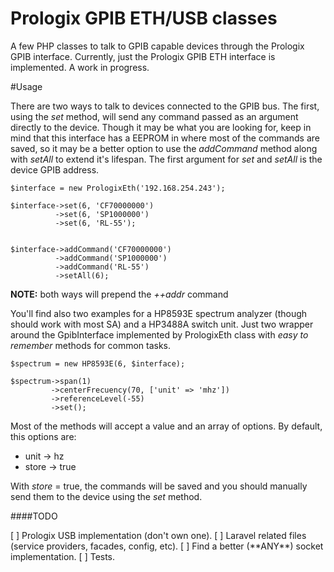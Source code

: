 # Prologix GPIB ETH/USB classes

A few PHP classes to talk to GPIB capable devices through the Prologix GPIB interface. Currently, just the Prologix GPIB ETH interface is implemented. A work in progress.


#Usage

There are two ways to talk to devices connected to the GPIB bus. The first, using the *set* method, will send any command passed as an argument directly to the device. Though it may be what you are looking for, keep in mind that this interface has a EEPROM in where most of the commands are saved, so it may be a better option to use the *addCommand* method along with *setAll* to extend it's lifespan. The first argument for *set* and *setAll* is the device GPIB address.


```
$interface = new PrologixEth('192.168.254.243');

$interface->set(6, 'CF70000000')
		  ->set(6, 'SP1000000')
		  ->set(6, 'RL-55');


$interface->addCommand('CF70000000')
		  ->addCommand('SP1000000')
		  ->addCommand('RL-55')
		  ->setAll(6);
```

**NOTE:**  both ways will prepend the *++addr* command

You'll find also two examples for a HP8593E spectrum analyzer (though should work with most SA) and a HP3488A switch unit. Just two wrapper around the GpibInterface implemented by PrologixEth class with *easy to remember* methods for common tasks.

```
$spectrum = new HP8593E(6, $interface);

$spectrum->span(1)
		 ->centerFrecuency(70, ['unit' => 'mhz'])
		 ->referenceLevel(-55)
		 ->set();
```

Most of the methods will accept a value and an array of options. By default, this options are:

- unit -> hz
- store -> true

With *store* = true, the commands will be saved and you should manually send them to the device using the *set* method.

####TODO

[ ] Prologix USB implementation (don't own one).
[ ] Laravel related files (service providers, facades, config, etc).
[ ] Find a better (\*\*ANY\*\*) socket implementation.
[ ] Tests.